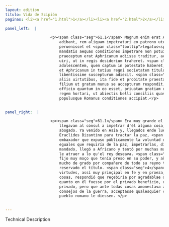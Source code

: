 ```yaml
---
layout: edition
titulo: Vida de Scipión
paginas: <li><a href="1.html">1</a></li><li><a href="2.html">2</a></li><li><a href="3.html">3</a></li><li><a href="4.html">4</a></li><li><a href="5.html">5</a></li><li><a href="6.html">6</a></li><li><a href="7.html">7</a></li><li><a href="8.html">8</a></li><li><a href="9.html">9</a></li><li><a href="10.html">10</a></li><li><a href="11.html">11</a></li><li><a href="12.html">12</a></li><li><a href="13.html">13</a></li><li><a href="14.html">14</a></li><li><a href="15.html">15</a></li><li><a href="16.html">16</a></li><li><a href="17.html">17</a></li><li><a href="18.html">18</a></li><li><a href="19.html">19</a></li><li><a href="20.html">20</a></li><li><a href="21.html">21</a></li><li><a href="22.html">22</a></li><li><a href="23.html">23</a></li><li><a href="24.html">24</a></li><li><a href="25.html">25</a></li><li><a href="26.html">26</a></li><li><a href="27.html">27</a></li><li><a href="28.html">28</a></li><li><a href="29.html">29</a></li><li><a href="30.html">30</a></li><li><a href="31.html">31</a></li><li><a href="32.html">32</a></li><li><a href="33.html">33</a></li><li><a href="34.html">34</a></li><li><a href="35.html">35</a></li><li><a href="36.html">36</a></li><li><a href="37.html">37</a></li><li><a href="38.html">38</a></li><li><a href="39.html">39</a></li><li><a href="40.html">40</a></li><li><a href="41.html">41</a></li><li><a href="42.html">42</a></li><li><a href="43.html">43</a></li><li><a href="44.html">44</a></li><li><a href="45.html">45</a></li><li><a href="46.html">46</a></li><li><a href="47.html">47</a></li><li><a href="48.html">48</a></li><li><a href="49.html">49</a></li><li><a href="50.html">50</a></li><li><a href="51.html">51</a></li><li><a href="52.html">52</a></li><li><a href="53.html">53</a></li><li><a href="54.html">54</a></li><li><a href="55.html">55</a></li><li><a href="56.html">56</a></li><li><a href="57.html">57</a></li><li><a href="58.html">58</a></li><li><a href="59.html">59</a></li><li><a href="60.html">60</a></li><li><a href="61.html">61</a></li><li><a href="62.html">62</a></li><li><a href="63.html">63</a></li><li><a href="64.html">64</a></li><li><a href="65.html">65</a></li><li><a href="66.html">66</a></li><li><a href="67.html">67</a></li><li><a href="68.html">68</a></li><li><a href="69.html">69</a></li><li><a href="70.html">70</a></li><li><a href="71.html">71</a></li><li><a href="72.html">72</a></li><li><a href="73.html">73</a></li><li><a href="74.html">74</a></li>

panel_left:  |

                    <p><span class="seg">61.1</span> Magnum enim erat Aphricani nomen et omnes, qui consulem
                        adibant, rem aliquam impetraturi eo patrono utebantur. Cum uero in Asiam
                        peruenisset et <span class="tooltip">legatus<span class="tooltiptext">legatos #E #r #s </span></span> Antiochi et Heraclides <span class="tooltip">Bizantius<span class="tooltiptext">Biçantius #U Bicantius #s </span></span> praesto fuisset, ut de pace ageret, <span class="seg">2</span> et publice expositis
                        mandatis aequas conditiones impetrare non potuisset, priuatim sicut
                        praeceptum erat Aphricanum adiisse traditur, ac multis modis tentasse animum
                        uiri, ut in regis desiderium traheret. <span class="seg">3</span> Nam et filium
                        adolescentem, quem captum in potestate haberet, Antiochum remissurum dixit,
                        et Aphricanum in totius regni societatem titulo tantum sibi reseruato
                        libentissime suscepturum adiecit. <span class="seg">4</span> P. autem Scipio sicut multis
                        aliis uirtutibus, ita fide et probitate praestans caeteris posthabitis
                        filium ut gratum munus se accepturum respondit, <span class="seg">5</span> et pro priuato
                        officio quantum in eo esset, priuatam gratiam relaturum. Sed ante omnia
                        regem hortari, ut abiectis belli consiliis quascumque dederit senatus
                        populusque Romanus conditiones accipiat.</p>
                

panel_right:  |

                    <p><span class="seg">61.1</span> Era muy grande el nombre del Africano y todos los que
                        llegavan al cónsul a impetrar d'él alguna cosa, se aprovechavan d'él como de
                        abogado. Ya venido en Asia y, llegados ende luego el embaxador de Anthíoco y
                        Eraclides Bizantino para tractar la paz, <span class="seg">2</span> y no podiesse el
                        embaxador que expuso públicamente la voluntad de Anthíoco y las condiçiones
                        eguales que requiría de la paz, impetrarlas, dizen que a parte segund le era
                        mandado, llegó a Africano y tentó por muchas maneras el ánimo del varón por
                        le atraer a lo qu'el rey deseava. <span class="seg">3</span> Y le dixo que le embiaría al
                        fijo muy moço que tenía preso en su poder, y añadió que reçebiría a Africano
                        mucho de grado por compañero de todo su reyno tan solamente que le fuesse
                        reservado el título. <span class="seg">4</span> Mas Publio Scipio, segund que en las otras
                        virtudes, assí muy prinçipal en fe y en proeza, desechadas todas las otras
                        cosas, respondió que reçebiría por agradablae don al fijo, <span class="seg">5</span> y
                        quanto en él fuesse por el privado beneficio, refiriría graçia a parte en lo
                        privado, pero que ante todas cosas amonestava al rey que, dexados los
                        consejos de la guerra, acceptasse qualesquier condiçiones qu'el senado y
                        pueblo romano le diessen. </p>
                

---
```


Technical Description 